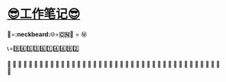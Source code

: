 # __[:sunglasses:工作笔记:sunglasses:](https://github.com/benniao1996/1996)__
__:restroom:__=__:neckbeard:__:globe_with_meridians:=__:cn:__:couple_with_heart: = :secret:

:telephone_receiver:=:nine::four::five::three::six::one::four::four::nine::two:

__:shit: :shit: :shit: :shit: :shit: :shit: :shit: :shit: :shit: :shit: :shit: :shit: :shit: :shit: :shit: :shit: :shit: :shit: :shit: :shit: :shit: :shit: :shit: :shit: :shit: :shit: :shit: :shit: :shit: :shit: :shit: :shit: :shit: :shit: :shit: :shit: :shit: :shit: :shit: :shit: :shit:__
